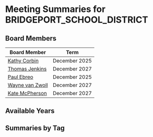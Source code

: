 # Meeting Summaries for BRIDGEPORT_SCHOOL_DISTRICT

## Board Members

| Board Member       | Term           |
|--------------------|----------------|
| [Kathy Corbin](board_member_50.md) | December 2025 |
| [Thomas Jenkins](board_member_51.md) | December 2027 |
| [Paul Ebreo](board_member_52.md) | December 2025 |
| [Wayne van Zwoll](board_member_53.md) | December 2027 |
| [Kate McPherson](board_member_54.md) | December 2027 |

## Available Years

## Summaries by Tag
